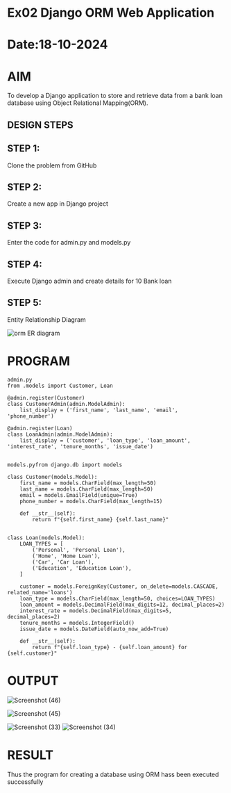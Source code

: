 # Ex02 Django ORM Web Application
# Date:18-10-2024
# AIM
To develop a Django application to store and retrieve data from a bank loan database using Object Relational Mapping(ORM).


## DESIGN STEPS
## STEP 1:
Clone the problem from GitHub

## STEP 2:
Create a new app in Django project

## STEP 3:
Enter the code for admin.py and models.py

## STEP 4:
Execute Django admin and create details for 10 Bank loan
## STEP 5:
 Entity Relationship Diagram
 
![orm ER diagram](https://github.com/user-attachments/assets/8e371926-d927-494e-a42c-175bcbc1559d)

# PROGRAM
```
admin.py 
from .models import Customer, Loan

@admin.register(Customer)
class CustomerAdmin(admin.ModelAdmin):
    list_display = ('first_name', 'last_name', 'email', 'phone_number')

@admin.register(Loan)
class LoanAdmin(admin.ModelAdmin):
    list_display = ('customer', 'loan_type', 'loan_amount', 'interest_rate', 'tenure_months', 'issue_date')
 

models.pyfrom django.db import models

class Customer(models.Model):
    first_name = models.CharField(max_length=50)
    last_name = models.CharField(max_length=50)
    email = models.EmailField(unique=True)
    phone_number = models.CharField(max_length=15)

    def __str__(self):
        return f"{self.first_name} {self.last_name}"


class Loan(models.Model):
    LOAN_TYPES = [
        ('Personal', 'Personal Loan'),
        ('Home', 'Home Loan'),
        ('Car', 'Car Loan'),
        ('Education', 'Education Loan'),
    ]

    customer = models.ForeignKey(Customer, on_delete=models.CASCADE, related_name='loans')
    loan_type = models.CharField(max_length=50, choices=LOAN_TYPES)
    loan_amount = models.DecimalField(max_digits=12, decimal_places=2)
    interest_rate = models.DecimalField(max_digits=5, decimal_places=2)
    tenure_months = models.IntegerField()
    issue_date = models.DateField(auto_now_add=True)

    def __str__(self):
        return f"{self.loan_type} - {self.loan_amount} for {self.customer}"

```
# OUTPUT


![Screenshot (46)](https://github.com/user-attachments/assets/cc6c2657-002f-4d69-8547-30ebe7fefb31)


![Screenshot (45)](https://github.com/user-attachments/assets/19960010-ae28-4f1b-852d-593a16ed420d)



![Screenshot (33)](https://github.com/user-attachments/assets/13be2fef-0a8f-42bd-b43a-e32a12e84b5f)
![Screenshot (34)](https://github.com/user-attachments/assets/a0de5c4b-70e4-471b-898c-63ca51b89db2)


# RESULT
Thus the program for creating a database using ORM hass been executed successfully
